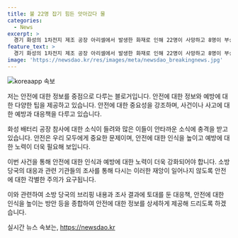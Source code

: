 ```yaml
---
title: 불 22명 잡기 힘든 앗아갔다 물
categories:
  - News
excerpt: >
  경기 화성의 1차전지 제조 공장 아리셀에서 발생한 화재로 인해 22명이 사망하고 8명이 부상을 입었으며, 1명이 실종 중이다. 화재는 리튬 일차전지 제조 중이었던 2층에서 발생했고, 3만5000여 개의 완제품 전지가 연쇄폭발했다. 대부분의 사망자는 중국인이었으며, 근로자들의 국적은 중국인 18명, 외국인 20명, 한국인 2명으로 알려졌다. 현장에서는 규모가 큰 수사가 예정되어 있으며, 대통령도 사고 현장을 찾았다.
feature_text: >
  경기 화성의 1차전지 제조 공장 아리셀에서 발생한 화재로 인해 22명이 사망하고 8명이 부상을 입었으며, 1명이 실종 중이다. 화재는 리튬 일차전지 제조 중이었던 2층에서 발생했고, 3만5000여 개의 완제품 전지가 연쇄폭발했다. 대부분의 사망자는 중국인이었으며, 근로자들의 국적은 중국인 18명, 외국인 20명, 한국인 2명으로 알려졌다. 현장에서는 규모가 큰 수사가 예정되어 있으며, 대통령도 사고 현장을 찾았다.
image: 'https://newsdao.kr/res/images/meta/newsdao_breakingnews.jpg'
---
```


<p><img src="https://newsdao.kr/res/images/meta/newsdao_breakingnews.jpg" alt="koreaapp 속보" /></p>

<p>저는 안전에 대한 정보를 중점으로 다루는 블로거입니다. 안전에 대한 정보와 예방에 대한 다양한 팁을 제공하고 있습니다. 안전에 대한 중요성을 강조하며, 사건이나 사고에 대한 예방과 대응책을 다루고 있습니다.</p>

<p>화성 배터리 공장 참사에 대한 소식이 들려와 많은 이들이 안타까운 소식에 충격을 받고 있습니다. 안전은 우리 모두에게 중요한 문제이며, 안전에 대한 인식을 높이고 예방에 대한 노력이 더욱 필요해 보입니다.</p>

<p>이번 사건을 통해 안전에 대한 인식과 예방에 대한 노력이 더욱 강화되어야 합니다. 소방 당국의 대응과 관련 기관들의 조사를 통해 다시는 이러한 재앙이 일어나지 않도록 안전에 대한 각별한 주의가 요구됩니다.</p>

<p>이와 관련하여 소방 당국의 브리핑 내용과 조사 결과에 토대를 둔 대응책, 안전에 대한 인식을 높이는 방안 등을 종합하여 안전에 대한 정보를 상세하게 제공해 드리도록 하겠습니다.</p>
실시간 뉴스 속보는, <a href="https://newsdao.kr" rel="dofollow">https://newsdao.kr</a>


